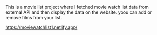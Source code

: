 This is a movie list project where I fetched movie watch list data from          
external API and then display the data on the website. yoou can add or remove films from your list.                     
 
https://moviewatchlist1.netlify.app/      
